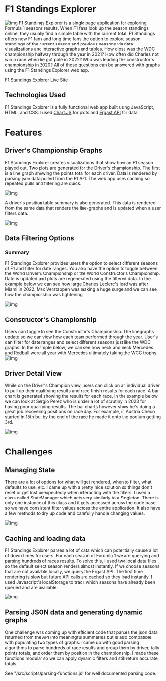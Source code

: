 # F1 Standings Explorer
![img](./assets/samples/project-banner.png "Project Banner")
F1 Standings Explorer is a single page application for exploring Formula 1 seasons results. When F1 fans look up the season standings online, they usually find a simple table with the current total. F1 Standings offers new F1 fans and long time fans the option to explore season standings of the current season and previous seasons via data visualizations and interactive graphs and tables. How close was the WDC championship halfway through the year in 2021? How often did Charles not win a race when he got pole in 2022? Who was leading the constructor's championship in 2020? All of those questions can be answered with graphs using the F1 Standings Explorer web app.

[F1 Standings Explorer Live Site](http://juliouribe.github.io/F1StandingsExplorer/)

## Technologies Used
F1 Standings Explorer is a fully functional web app built using JavaScript, HTML, and CSS. I used [Chart.JS](https://www.chartjs.org/) for plots and [Ergast API](https://ergast.com/mrd/) for data.

# Features
## Driver's Championship Graphs
F1 Standings Explorer creates visualizations that show how an F1 season played out. Two plots are generated for the Driver's championship. The first is a line graph showing the points total for each driver. Data is rendered by parsing json data pulled from the F1 API. The web app uses caching so repeated pulls and filtering are quick.

![img](./assets/samples/WDC-2021.png "WDC 2021")

A driver's position table summary is also generated. This data is rendered from the same data that renders the line-graphs and is updated when a user filters data.

![img](./assets/samples/positions-table.png "Positions Table 2021")

## Data Filtering Options
### Summary
F1 Standings Explorer provides users the option to select different seasons of F1 and filter for date ranges. You also have the option to toggle between the World Driver's Championship or the World Constructor's Championship. Date is updated and plots are regenerated using the filtered data. In the example below we can see how large Charles Leclerc's lead was after Miami in 2022. Max Verstappen was making a huge surge and we can see how the championship was tightening.

![img](./assets/samples/filtering.png "Example Filtering")


## Constructor's Championship
Users can toggle to see the Constructor's Championship. The linegraphs update so we can view how each team performed through the year. User's can filter for date ranges and select different seasons just like the WDC graphs. In the example below, we can see how neck and neck Mercedes and Redbull were all year with Mercedes ultimately taking the WCC trophy.
![img](./assets/samples/WCC-2021.png "WCC 2021")

## Driver Detail View
While on the Driver's Champion view, users can click on an individual driver to pull up their qualifying results and race finish results for each race. A bar chart is generated showing the results for each race. In the example below we can look at Sergio Perez who is under a lot of scrutiny in 2023 for having poor qualifying results. The bar charts however show he's doing a great job recovering positions on race day. For example, in Austria Checo started in 15th but by the end of the race he made it onto the podium getting 3rd.

![img](./assets/samples/checo-detail.png "Checo Detail View")

# Challenges
## Managing State
There are a lot of options for what will get rendered, when to filter, what defaults to use, etc. I came up with a pretty nice solution so things don't reset or get lost unexpectedly when interacting with the filters. I used a class called StateManager which acts very similarly to a Singleton. There is only one instance of this class and it gets accessed across the code base so we have consistent filter values across the entire application. It also have a few methods to dry up code and carefully handle changing values.

![img](./assets/samples/state-manager.png "State Manager")

## Caching and loading data
F1 Standings Explorer parses a lot of data which can potentially cause a lot of down times for users. For each season of Forumla 1 we are querying and parsing hundreds of races results. To solve this, I used two local data files so the default select season renders almost instantly. If we choose seasons that are not available locally, we query the Ergast API. The first time rendering is slow but future API calls are cached so they load instantly. I used Javascript's localStorage to track which seasons have already been queried and are available.

![img](./assets/samples/caching.png "Loading, fetching, and caching")

## Parsing JSON data and generating dynamic graphs
One challenge was coming up with efficient code that parses the json data returned from the API into meaningful summaries but is also compatible with populating two types of graphs. I came up with good parsing algorithms to parse hundreds of race results and group them by driver, tally points totals, and order them by position in the championship. I made these functions modular so we can apply dynamic filters and still return accurate totals.

See "/src/scripts/parsing-functions.js" for well documented parsing code.
